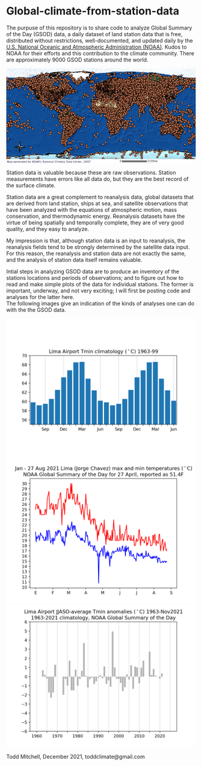 # Global-climate-from-station-data

The purpuse of this repository is to share code to analyze Global Summary of the Day (GSOD) data, a daily dataset of land station data that is free, distributed without restrictions, well-documented, and updated daily by the <a href="https://data.noaa.gov/dataset/dataset/global-surface-summary-of-the-day-gsod">U.S. National Oceanic and Atmospheric Administration (NOAA)</a>.  Kudos to NOAA for their efforts and this contribution to the climate community.  There are approximately 9000 GSOD stations around the world.

<p align="center">
<img src="GSOD_global_distribution_map.png">
</p>

Station data is valuable because these are raw observations.  Station measurements have errors like all data do, but they are the best record of the surface climate.

Station data are a great complement to reanalysis data, global datasets that are derived from land station, ships at sea, and satellite observations that have been analyzed with the equations of atmospheric motion, mass conservation, and thermodynamic energy.  Reanalysis datasets have the virtue of being spatially and temporally complete, they are of very good quality, and they easy to analyze.

My impression is that, although station data is an input to reanalysis, the reanalysis fields tend to be strongly determined by the satellite data input.  For this reason, the reanalysis and station data are not exactly the same, and the analysis of station data itself remains valuable.  

Intial steps in analyzing GSOD data are to produce an inventory of the stations locations and periods of observations; and to figure out how to read and make simple plots of the data for individual stations.  The former is important, underway, and not very exciting; I will first be posting code and analyses for the latter here.  
The following images give an indication of the kinds of analyses one can do with the the GSOD data.  

<p align="center">
  <img src="tminlimaairport19631999.png">
  <img src="templimajanaug2021.png">
  <img src="tminlimaairportjjaso1960nov2021.png">
  </p>
Todd Mitchell, December 2021, toddclimate@gmail.com

